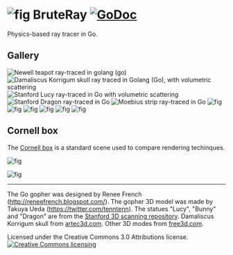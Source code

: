 # ![fig](mascot.png) BruteRay  [![GoDoc](https://godoc.org/github.com/barnex/bruteray/api?status.svg)](https://godoc.org/github.com/barnex/bruteray/api)

Physics-based ray tracer in Go.


## Gallery

![Newell teapot ray-traced in golang (go)](shots/2024-teapot.jpg) 
![Damaliscus Korrigum skull ray traced in Golang (Go), with volumetric scattering](shots/2027-damaliscus.jpg) 
![Stanford Lucy ray-traced in Go with volumetric scattering](shots/2030-lucy.jpg) 
![Stanford Dragon ray-traced in Go](shots/2026-pool.jpg) 
![Moebius strip ray-traced in Go](shots/2010-uvmap.jpg) 
![fig](shots/cementary.jpg) 
![fig](shots/principia.jpg) 
![fig](shots/bouy.jpg) 
![fig](shots/063.jpg) 
![fig](shots/check.jpg) 
![fig](shots/gothic.jpg) 

## Cornell box

The [Cornell box](https://en.wikipedia.org/wiki/Cornell_box) is a standard scene used to compare rendering techinques.

![fig](shots/042.jpg)

![fig](shots/044.jpg)


----
The Go gopher was designed by Renee French (http://reneefrench.blogspot.com/).
The gopher 3D model was made by Takuya Ueda (https://twitter.com/tenntenn).
The statues "Lucy", "Bunny" and "Dragon" are from the [Stanford 3D scanning repository](http://graphics.stanford.edu/data/3Dscanrep/). 
Damaliscus Korrigum skull from [artec3d.com](https://www.artec3d.com).
Other 3D modes from [free3d.com](http://free3d.com).

Licensed under the Creative Commons 3.0 Attributions license. 
<a rel="license" href="http://creativecommons.org/licenses/by/3.0/deed.ja">
    <img alt="Creative Commons licensing" style="border-width:0" src="http://i.creativecommons.org/l/by/3.0/88x31.png" />
</a>